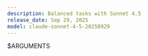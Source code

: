 ```yaml
---
description: Balanced tasks with Sonnet 4.5
release_date: Sep 29, 2025
model: claude-sonnet-4-5-20250929
---
```


$ARGUMENTS